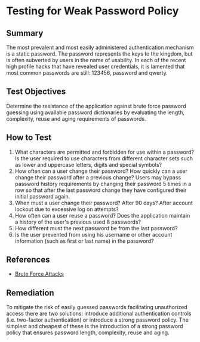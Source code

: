 # Testing for Weak Password Policy

## Summary

The most prevalent and most easily administered authentication mechanism is a static password. The password represents the keys to the kingdom, but is often subverted by users in the name of usability. In each of the recent high profile hacks that have revealed user credentials, it is lamented that most common passwords are still: 123456, password and qwerty.

## Test Objectives

Determine the resistance of the application against brute force password guessing using available password dictionaries by evaluating the length, complexity, reuse and aging requirements of passwords.

## How to Test

1. What characters are permitted and forbidden for use within a password? Is the user required to use characters from different character sets such as lower and uppercase letters, digits and special symbols?
2. How often can a user change their password? How quickly can a user change their password after a previous change? Users may bypass password history requirements by changing their password 5 times in a row so that after the last password change they have configured their initial password again.
3. When must a user change their password? After 90 days? After account lockout due to excessive log on attempts?
4. How often can a user reuse a password? Does the application maintain a history of the user's previous used 8 passwords?
5. How different must the next password be from the last password?
6. Is the user prevented from using his username or other account information (such as first or last name) in the password?

## References

- [Brute Force Attacks](https://www.owasp.org/index.php/Brute_force_attack)

## Remediation

To mitigate the risk of easily guessed passwords facilitating unauthorized access there are two solutions: introduce additional authentication controls (i.e. two-factor authentication) or introduce a strong password policy. The simplest and cheapest of these is the introduction of a strong password policy that ensures password length, complexity, reuse and aging.
